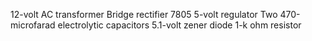 12-volt AC transformer
Bridge rectifier
7805 5-volt regulator
Two 470-microfarad electrolytic capacitors
5.1-volt zener diode
1-k ohm resistor
